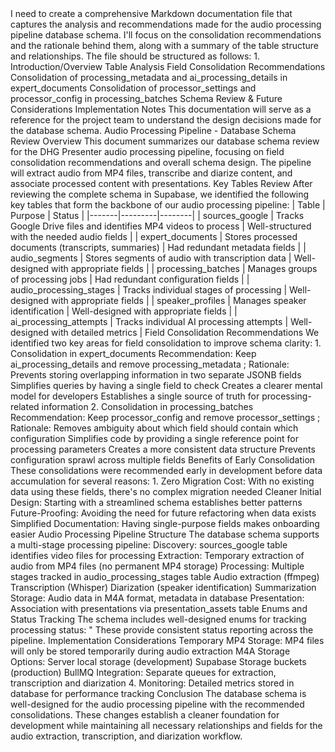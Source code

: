 <think>
I need to create a comprehensive Markdown documentation file that captures the analysis and recommendations made for the audio processing pipeline database schema. I'll focus on the consolidation recommendations and the rationale behind them, along with a summary of the table structure and relationships.
The file should be structured as follows:
1. Introduction/Overview
Table Analysis
Field Consolidation Recommendations
Consolidation of processing_metadata and ai_processing_details in expert_documents
Consolidation of processor_settings and processor_config in processing_batches
Schema Review & Future Considerations
Implementation Notes
This documentation will serve as a reference for the project team to understand the design decisions made for the database schema.
</think>
Audio Processing Pipeline - Database Schema Review
Overview
This document summarizes our database schema review for the DHG Presenter audio processing pipeline, focusing on field consolidation recommendations and overall schema design. The pipeline will extract audio from MP4 files, transcribe and diarize content, and associate processed content with presentations.
Key Tables Review
After reviewing the complete schema in Supabase, we identified the following key tables that form the backbone of our audio processing pipeline:
| Table | Purpose | Status |
|-------|---------|--------|
| sources_google | Tracks Google Drive files and identifies MP4 videos to process | Well-structured with the needed audio fields |
| expert_documents | Stores processed documents (transcripts, summaries) | Had redundant metadata fields |
| audio_segments | Stores segments of audio with transcription data | Well-designed with appropriate fields |
| processing_batches | Manages groups of processing jobs | Had redundant configuration fields |
| audio_processing_stages | Tracks individual stages of processing | Well-designed with appropriate fields |
| speaker_profiles | Manages speaker identification | Well-designed with appropriate fields |
| ai_processing_attempts | Tracks individual AI processing attempts | Well-designed with detailed metrics |
Field Consolidation Recommendations
We identified two key areas for field consolidation to improve schema clarity:
1. Consolidation in expert_documents
Recommendation: Keep ai_processing_details and remove processing_metadata
;
Rationale:
Prevents storing overlapping information in two separate JSONB fields
Simplifies queries by having a single field to check
Creates a clearer mental model for developers
Establishes a single source of truth for processing-related information
2. Consolidation in processing_batches
Recommendation: Keep processor_config and remove processor_settings
;
Rationale:
Removes ambiguity about which field should contain which configuration
Simplifies code by providing a single reference point for processing parameters
Creates a more consistent data structure
Prevents configuration sprawl across multiple fields
Benefits of Early Consolidation
These consolidations were recommended early in development before data accumulation for several reasons:
1. Zero Migration Cost: With no existing data using these fields, there's no complex migration needed
Cleaner Initial Design: Starting with a streamlined schema establishes better patterns
Future-Proofing: Avoiding the need for future refactoring when data exists
Simplified Documentation: Having single-purpose fields makes onboarding easier
Audio Processing Pipeline Structure
The database schema supports a multi-stage processing pipeline:
Discovery: sources_google table identifies video files for processing
Extraction: Temporary extraction of audio from MP4 files (no permanent MP4 storage)
Processing: Multiple stages tracked in audio_processing_stages table
Audio extraction (ffmpeg)
Transcription (Whisper)
Diarization (speaker identification)
Summarization
Storage: Audio data in M4A format, metadata in database
Presentation: Association with presentations via presentation_assets table
Enums and Status Tracking
The schema includes well-designed enums for tracking processing status:
"
These provide consistent status reporting across the pipeline.
Implementation Considerations
Temporary MP4 Storage: MP4 files will only be stored temporarily during audio extraction
M4A Storage Options:
Server local storage (development)
Supabase Storage buckets (production)
BullMQ Integration: Separate queues for extraction, transcription and diarization
4. Monitoring: Detailed metrics stored in database for performance tracking
Conclusion
The database schema is well-designed for the audio processing pipeline with the recommended consolidations. These changes establish a cleaner foundation for development while maintaining all necessary relationships and fields for the audio extraction, transcription, and diarization workflow.